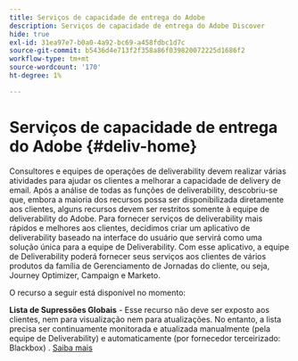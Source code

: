 ```yaml
---
title: Serviços de capacidade de entrega do Adobe
description: Serviços de capacidade de entrega do Adobe Discover
hide: true
exl-id: 31ea97e7-b0a0-4a92-bc69-a458fdbc1d7c
source-git-commit: b5436d4e713f2f358a86f039820072225d1686f2
workflow-type: tm+mt
source-wordcount: '170'
ht-degree: 1%

---
```


# Serviços de capacidade de entrega do Adobe {#deliv-home}

Consultores e equipes de operações de deliverability devem realizar várias atividades para ajudar os clientes a melhorar a capacidade de delivery de email. Após a análise de todas as funções de deliverability, descobriu-se que, embora a maioria dos recursos possa ser disponibilizada diretamente aos clientes, alguns recursos devem ser restritos somente à equipe de deliverability do Adobe. Para fornecer serviços de deliverability mais rápidos e melhores aos clientes, decidimos criar um aplicativo de deliverability baseado na interface do usuário que servirá como uma solução única para a equipe de Deliverability. Com esse aplicativo, a equipe de Deliverability poderá fornecer seus serviços aos clientes de vários produtos da família de Gerenciamento de Jornadas do cliente, ou seja, Journey Optimizer, Campaign e Marketo.

O recurso a seguir está disponível no momento:

**Lista de Supressões Globais** - Esse recurso não deve ser exposto aos clientes, nem para visualização nem para atualizações. No entanto, a lista precisa ser continuamente monitorada e atualizada manualmente (pela equipe de Deliverability) e automaticamente (por fornecedor terceirizado: Blackbox) . [Saiba mais](global-suppression-list.md)
